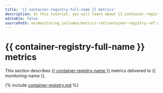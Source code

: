 ```yaml
---
title: '{{ container-registry-full-name }} metrics'
description: In this tutorial, you will learn about {{ container-registry-name }} metrics.
editable: false
sourcePath: en/monitoring_includes/metrics-ref/container-registry-ref.md
---
```


# {{ container-registry-full-name }} metrics

This section describes [{{ container-registry-name }}](../../container-registry/) metrics delivered to {{ monitoring-name }}.

{% include [container-registry.md](../../_includes/monitoring/metrics-ref/container-registry.md) %}